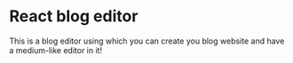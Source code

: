 # React blog editor

This is a blog editor using which you can create you blog website and have a medium-like editor in it!